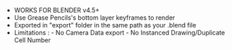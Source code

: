- WORKS FOR BLENDER v4.5+
- Use Grease Pencils's bottom layer keyframes to render
- Exported in "export" folder in the same path as your .blend file
- Limitations : - No Camera Data export
                - No Instanced Drawing/Duplicate Cell Number
